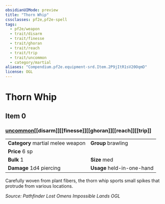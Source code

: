 ```yaml
---
obsidianUIMode: preview
title: "Thorn Whip"
cssclasses: pf2e,pf2e-spell
tags:
  - pf2e/weapon
  - trait/disarm
  - trait/finesse
  - trait/ghoran
  - trait/reach
  - trait/trip
  - trait/uncommon
  - category/martial
aliases: "Compendium.pf2e.equipment-srd.Item.2P9jItR1sV20OqmD"
license: OGL
---
```

# Thorn Whip
## Item 0
### [uncommon](uncommon "Uncommon Rarity Trait")[[disarm]][[finesse]][[ghoran]][[reach]][[trip]]

|  |  |
| -- | -- |
| **Category** martial melee weapon | **Group** brawling |
| **Price** 6 sp |  |
| **Bulk** 1 | **Size** med |
| **Damage** 1d4 piercing  | **Usage** held-in-one-hand |



Carefully woven from plant fibers, the thorn whip sports small spikes that protrude from various locations.

*Source: Pathfinder Lost Omens Impossible Lands*
*OGL*
